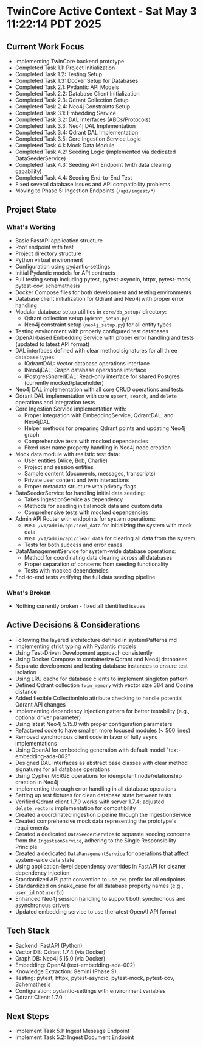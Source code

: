 # TwinCore Active Context - Sat May  3 11:22:14 PDT 2025

## Current Work Focus
- Implementing TwinCore backend prototype
- Completed Task 1.1: Project Initialization
- Completed Task 1.2: Testing Setup
- Completed Task 1.3: Docker Setup for Databases
- Completed Task 2.1: Pydantic API Models
- Completed Task 2.2: Database Client Initialization
- Completed Task 2.3: Qdrant Collection Setup
- Completed Task 2.4: Neo4j Constraints Setup
- Completed Task 3.1: Embedding Service
- Completed Task 3.2: DAL Interfaces (ABCs/Protocols)
- Completed Task 3.3: Neo4j DAL Implementation
- Completed Task 3.4: Qdrant DAL Implementation
- Completed Task 3.5: Core Ingestion Service Logic
- Completed Task 4.1: Mock Data Module
- Completed Task 4.2: Seeding Logic (implemented via dedicated DataSeederService)
- Completed Task 4.3: Seeding API Endpoint (with data clearing capability)
- Completed Task 4.4: Seeding End-to-End Test
- Fixed several database issues and API compatibility problems
- Moving to Phase 5: Ingestion Endpoints (`/api/ingest/*`)

## Project State
### What's Working
- Basic FastAPI application structure
- Root endpoint with test
- Project directory structure
- Python virtual environment
- Configuration using pydantic-settings
- Initial Pydantic models for API contracts
- Full testing setup including pytest, pytest-asyncio, httpx, pytest-mock, pytest-cov, schemathesis
- Docker Compose files for both development and testing environments
- Database client initialization for Qdrant and Neo4j with proper error handling
- Modular database setup utilities in `core/db_setup/` directory:
  - Qdrant collection setup (`qdrant_setup.py`)
  - Neo4j constraint setup (`neo4j_setup.py`) for all entity types
- Testing environment with properly configured test databases
- OpenAI-based Embedding Service with proper error handling and tests (updated to latest API format)
- DAL interfaces defined with clear method signatures for all three database types:
  - IQdrantDAL: Vector database operations interface
  - INeo4jDAL: Graph database operations interface
  - IPostgresSharedDAL: Read-only interface for shared Postgres (currently mocked/placeholder)
- Neo4j DAL implementation with all core CRUD operations and tests
- Qdrant DAL implementation with core `upsert`, `search`, and `delete` operations and integration tests
- Core Ingestion Service implementation with:
  - Proper integration with EmbeddingService, QdrantDAL, and Neo4jDAL
  - Helper methods for preparing Qdrant points and updating Neo4j graph
  - Comprehensive tests with mocked dependencies
  - Fixed user name property handling in Neo4j node creation
- Mock data module with realistic test data:
  - User entities (Alice, Bob, Charlie)
  - Project and session entities
  - Sample content (documents, messages, transcripts)
  - Private user content and twin interactions
  - Proper metadata structure with privacy flags
- DataSeederService for handling initial data seeding:
  - Takes IngestionService as dependency
  - Methods for seeding initial mock data and custom data
  - Comprehensive tests with mocked dependencies
- Admin API Router with endpoints for system operations:
  - `POST /v1/admin/api/seed_data` for initializing the system with mock data
  - `POST /v1/admin/api/clear_data` for clearing all data from the system
  - Tests for both success and error cases
- DataManagementService for system-wide database operations:
  - Method for coordinating data clearing across all databases
  - Proper separation of concerns from seeding functionality
  - Tests with mocked dependencies
- End-to-end tests verifying the full data seeding pipeline

### What's Broken
- Nothing currently broken - fixed all identified issues

## Active Decisions & Considerations
- Following the layered architecture defined in systemPatterns.md
- Implementing strict typing with Pydantic models
- Using Test-Driven Development approach consistently
- Using Docker Compose to containerize Qdrant and Neo4j databases
- Separate development and testing database instances to ensure test isolation
- Using LRU cache for database clients to implement singleton pattern
- Defined Qdrant collection `twin_memory` with vector size 384 and Cosine distance
- Added flexible CollectionInfo attribute checking to handle potential Qdrant API changes
- Implementing dependency injection pattern for better testability (e.g., optional driver parameter)
- Using latest Neo4j 5.15.0 with proper configuration parameters
- Refactored code to have smaller, more focused modules (< 500 lines)
- Removed synchronous client code in favor of fully async implementations
- Using OpenAI for embedding generation with default model "text-embedding-ada-002"
- Designed DAL interfaces as abstract base classes with clear method signatures for all database operations
- Using Cypher MERGE operations for idempotent node/relationship creation in Neo4j
- Implementing thorough error handling in all database operations
- Setting up test fixtures for clean database state between tests
- Verified Qdrant client 1.7.0 works with server 1.7.4; adjusted `delete_vectors` implementation for compatibility
- Created a coordinated ingestion pipeline through the IngestionService
- Created comprehensive mock data representing the prototype's requirements
- Created a dedicated `DataSeederService` to separate seeding concerns from the `IngestionService`, adhering to the Single Responsibility Principle
- Created a dedicated `DataManagementService` for operations that affect system-wide data state
- Using application-level dependency overrides in FastAPI for cleaner dependency injection
- Standardized API path convention to use `/v1` prefix for all endpoints
- Standardized on snake_case for all database property names (e.g., `user_id` not `userId`)
- Enhanced Neo4j session handling to support both synchronous and asynchronous drivers
- Updated embedding service to use the latest OpenAI API format

## Tech Stack
- Backend: FastAPI (Python)
- Vector DB: Qdrant 1.7.4 (via Docker)
- Graph DB: Neo4j 5.15.0 (via Docker)
- Embedding: OpenAI (text-embedding-ada-002)
- Knowledge Extraction: Gemini (Phase 9)
- Testing: pytest, httpx, pytest-asyncio, pytest-mock, pytest-cov, Schemathesis
- Configuration: pydantic-settings with environment variables
- Qdrant Client: 1.7.0

## Next Steps
- Implement Task 5.1: Ingest Message Endpoint
- Implement Task 5.2: Ingest Document Endpoint
